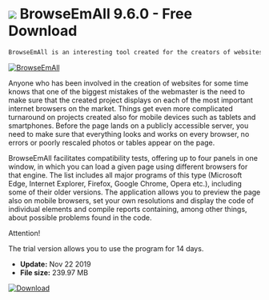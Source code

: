 # ![](https://cdn.softexe.net/static/icon/0/browseemall-8251.png) BrowseEmAll 9.6.0 - Free Download

```sh
BrowseEmAll is an interesting tool created for the creators of websites and web applications. It allows you to test the operation and appearance of these web projects in various browsers and in different screen resolutions.
```
[![BrowseEmAll](https://gallery.dpcdn.pl/imgc/Tools/76556/g_-_420x350_1.5_-_x20170702153646_0.jpg)](https://softexe.net/win/development-it/development-tools/browseemall:hbep.html)

Anyone who has been involved in the creation of websites for some time knows that one of the biggest mistakes of the webmaster is the need to make sure that the created project displays on each of the most important internet browsers on the market. Things get even more complicated turnaround on projects created also for mobile devices such as tablets and smartphones. Before the page lands on a publicly accessible server, you need to make sure that everything looks and works on every browser, no errors or poorly rescaled photos or tables appear on the page.
 
 BrowseEmAll facilitates compatibility tests, offering up to four panels in one window, in which you can load a given page using different browsers for that engine. The list includes all major programs of this type (Microsoft Edge, Internet Explorer, Firefox, Google Chrome, Opera etc.), including some of their older versions. The application allows you to preview the page also on mobile browsers, set your own resolutions and display the code of individual elements and compile reports containing, among other things, about possible problems found in the code.
 
 Attention!
 
 The trial version allows you to use the program for 14 days.


- **Update:** Nov 22 2019
- **File size:** 239.97 MB

[![Download](https://cdn.softexe.net/static/img/download.png)](https://softexe.net/win/development-it/development-tools/browseemall:hbep.html)

